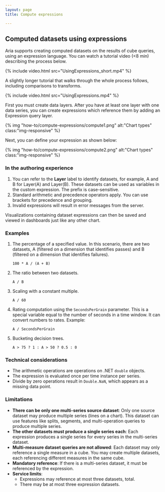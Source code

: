 ```yaml
---
layout: page
title: Compute expressions

---
```


## Computed datasets using expressions

Aria supports creating computed datasets on the results of cube queries, using an expression language. You can watch a tutorial video (<8 min) describing the process below.

{% include video.html src="UsingExpressions_short.mp4" %}

A slightly longer tutorial that walks through the whole process follows, including comparisons to transforms.

{% include video.html src="UsingExpressions.mp4" %}

First you must create data layers. After you have at least one layer with one data series, you can create expressions which reference them by adding an Expression query layer.

{% img "how-to/compute-expressions/compute1.png" alt:"Chart types" class:"img-responsive" %}

Next, you can define your expression as shown below:

{% img "how-to/compute-expressions/compute2.png" alt:"Chart types" class:"img-responsive" %}

### In the authoring experience

1. You can refer to the **Layer** label to identify datasets, for example, A and B for Layer(A) and Layer(B). These datasets can be used as variables in the custom expression. The prefix is case-sensitive.
1. Standard arithmetic and precedence operators apply. You can use brackets for precedence and grouping.
1. Invalid expressions will result in error messages from the server.

Visualizations containing dataset expressions can then be saved and viewed in dashboards just like any other chart.

### Examples

1.  The percentage of a specified value. In this scenario, there are two datasets, A (filtered on a dimension that identifies passes) and B (filtered on a dimension that identifies failures).
    ```shell
    100 * A / (A + B)
    ```
1.  The ratio between two datasets.
    ```shell
    A / B
    ```
1.  Scaling with a constant multiple.
    ```shell
    A / 60
    ```
1.  Rating computation using the `SecondsPerGrain` parameter. This is a special variable equal to the number of seconds in a time window. It can convert numbers to rates. Example:
    ```shell
    A / SecondsPerGrain
    ```
1.  Bucketing decision trees.
    ```shell
    A > 75 ? 1 : A > 50 ? 0.5 : 0
    ```

### Technical considerations

* The arithmetic operations are operations on .NET `double` objects.
* The expression is evaluated once per time instance per series.
* Divide by zero operations result in `Double.NaN`, which appears as a missing data point.

### Limitations

* **There can be only one multi-series source dataset**: Only one source dataset may produce multiple series (lines on a chart). This dataset can use features like splits, segments, and multi-operation queries to produce multiple series.
* **The other datasets must produce a single series each**: Each expression produces a single series for every series in the multi-series dataset.
* **Multi-measure dataset queries are not allowed**: Each dataset may only reference a single measure in a cube. You may create multiple datasets, each referencing different measures in the same cube.
* **Mandatory reference**: If there is a multi-series dataset, it must be referenced by the expression.
* **Service limits**:
    * Expressions may reference at most three datasets, total.
	* There may be at most three expression datasets.
	

